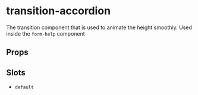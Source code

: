 
# transition-accordion
The transition component that is used to animate the height smoothly.
Used inside the `form-help` component

## Props



## Slots
- `default`

        





